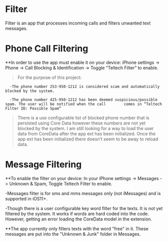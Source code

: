 # Filter
Filter is an app that processes incoming calls and filters unwanted text messages. 

# Phone Call Filtering

**In order to use the app must enable it on your device: iPhone settings -> Phone -> Call Blocking & Identification -> Toggle “Teltech Filter” to enable.

> For the purpose of this project: 

	  -The phone number 253-950-1212 is considered scam and automatically blocked by the system. 

	  -The phone number 425-950-1212 has been deemed suspicious/possible spam. The user will be notified when the call 	      comes in “Teltech Filter ID: Possible Spam”

> There is a use configurable list of blocked phone number that is persisted using Core Data however these numbers are not yet blocked by the system. I am still looking for a way to load the user data from CoreData after the app ext has been initialized. Once the app ext has been initialized there doesn’t seem to be away to reload data. 


# Message Filtering 

**To enable the filter on your device: In your iPhone settings -> Messages -> Unknown & Spam,  Toggle Teltech Filter to enable.

-Messages filter is for sms and mms messages only (not iMessages) and is supported in iOS11+. 

-Though there is a user configurable key word filter for the texts. It is not yet filtered by the system. It works if words are hard coded into the code. However, getting an error loading the CoreData model in the extension.

**The app currently only filters texts with the word "free" in it. These messages are put into the "Unknown & Junk" folder in Messages.
